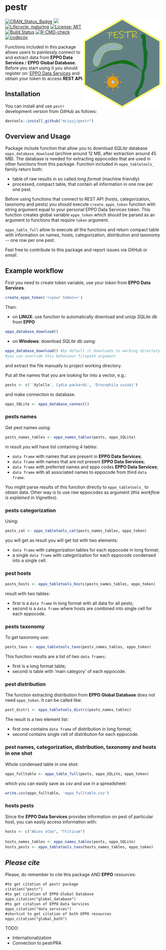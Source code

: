 # pestr

<img src="https://raw.githubusercontent.com/mczyzj/pestr/master/inst/figures/pestr-hex_center.png" width="250px" align= "right" />

<!-- badges: start -->
[![CRAN\_Status\_Badge](https://www.r-pkg.org/badges/version/pestr)](https://cran.r-project.org/package=pestr)
[![](http://cranlogs.r-pkg.org/badges/grand-total/pestr?color=yellowgreen)](https://cran.r-project.org/package=pestr)
[![Lifecycle: maturing](https://img.shields.io/badge/lifecycle-maturing-blue.svg)](https://www.tidyverse.org/lifecycle/#maturing)
[![License: MIT](https://img.shields.io/badge/License-MIT-yellow.svg)](https://opensource.org/licenses/MIT)
[![Build Status](https://travis-ci.com/mczyzj/pestr.svg?branch=master)](https://travis-ci.com/mczyzj/pestr)
[![R-CMD-check](https://github.com/mczyzj/pestr/workflows/R-CMD-check/badge.svg)](https://github.com/mczyzj/pestr/actions)
[![codecov](https://codecov.io/gh/mczyzj/pestr/branch/master/graph/badge.svg)](https://codecov.io/gh/mczyzj/pestr)
  <!-- badges: end -->


Functions included in this package allows users to painlessly connect to and extract data from **EPPO Data Services** / **EPPO Global Database**. Before you start using it you should register on: [EPPO Data Services](https://data.eppo.int/) and obtain your token to access **REST API**.

## Installation

You can install and use `pestr` development version from GitHub as follows:

```r
devtools::install_github("mczyzj/pestr")
```

## Overview and Usage

Package include function that allow you to download *SQLite* database `eppo_database_download` (archive around 12 MB, after extraction around 45 MB). The database is needed for extracting eppocodes that are used in other functions from this package. Function included in `eppo_tabletools_` family return both:

* table of raw results in so called *long format* (machine friendly) 
* processed, compact table, that contain all information in one row per one pest.

Before using functions that connect to REST API (hosts, categorization, taxonomy and pests) you should execute `create_eppo_token` function with string argument equal to your personal EPPO Data Services token. This function creates global variable `eppo_token` which should be parsed as an argument to functions that require `token` argument.

`eppo_table_full` allow to execute all the functions and return compact table with information on names, hosts, categorization, distribution and taxonomy -- one row per one pest.

Feel free to contribute to this package and report issues via *GitHub* or *email*.

## Example workflow

First you need to create token variable, use your *token* from **EPPO Data Services**.
```r
create_eppo_token('<<your token>>')
```

Than:

* on **LINUX**: use function  to automatically download and unizp *SQLite* db from **EPPO**
```r
eppo_database_download()
```

* on **Windows**: download *SQLite* db using: 
```r
eppo_database_download() #by default it downloads to working directory
#you can override this behaviour filepath argument
```
and extract the file manually to project working directory.

Put all the names that you are looking for into a vector, e.g.:
```r
pests <- c(''Xylella', Cydia packardi', 'Drosophila suzuki')
```

and make connection to database.
```r
eppo_SQLite <- eppo_database_connect()
```

### pests names

Get pest names using:

```r
pests_names_tables <- eppo_names_tables(pests, eppo_SQLite)
```

in result you will have list containing 4 tables: 

* `data frame` with names that are present in **EPPO Data Services**;
* `data frame` with names that are not present **EPPO Data Services**;
* `data frame` with preferred names and eppo codes **EPPO Data Services**;
* `data frame` with all associated names to eppocode from third `data frame`. 

You might parse results of this function directly to `eppo_tabletools_` to obtain data. Other way is to use *raw* eppocodes as argument (*this workflow is explained in Vignettes*).

### pests categorization

Using:

```r
pests_cat <- eppo_tabletools_cat(pests_names_tables, eppo_token)
```

you will get as result you will get list with two elements:  

* `data frame` with categorization tables for each eppocode in long format;
* a single `data frame` with categorization for each eppocode condensed into a single cell.

### pest hosts

```r
pests_hosts <- eppo_tabletools_hosts(pests_names_tables, eppo_token)
```

result with two tables: 

* first is a `data frame` in long format with all data for all pests; 
* second is a `data frame` where hosts are combined into single cell for each eppocode.

### pests taxonomy

To get taxonomy use: 

```r
pests_taxo <- eppo_tabletools_taxo(pests_names_tables, eppo_token)
```

This function results are a list of two `data frames`:

* first is a long format table; 
* second is table with 'main category' of each eppocode.

### pest distribution

The function extracting distribution from **EPPO Global Database** does not need `eppo_token`. It can be called like:

```r
pest_distri <- eppo_tabletools_distri(pests_names_tables)
```

The result is a two element list:

* first one contains `data frame` of distribution in long format;
* second contains single cell of distribution for each eppocode.

### pest names, categorization, distribution, taxonomy and hosts in one shot
Whole condensed table in one shot:

```r
eppo_fulltable <- eppo_table_full(pests, eppo_SQLite, eppo_token)
```

which you can easily save as csv and use in a spreadsheet:

```r
write.csv(eppo_fulltable, 'eppo_fulltable.csv')
```

### hosts pests

Since the **EPPO Data Services** provides information on pest of particular host, you can easily access information with:

```r
hosts <- c("Abies alba", "Triticum")

hosts_names_tables <- eppo_names_tables(pests, eppo_SQLite)
hosts_pests <- eppo_tabletools_taxo(hosts_names_tables, eppo_token)
```

## *Please cite*

Please, do remember to cite this package *AND* **EPPO** resources:

```
#to get citation of pestr package
citation("pestr")
#to get citation of EPPO Global Database
eppo_citation("global_database")
#to get citation of EPPO Data Services
eppo_citation("data_services")
#shortcut to get citation of both EPPO resources
eppo_citation("global_both")
```

TODO:

* Internationalization
* Connection to pestrPRA
